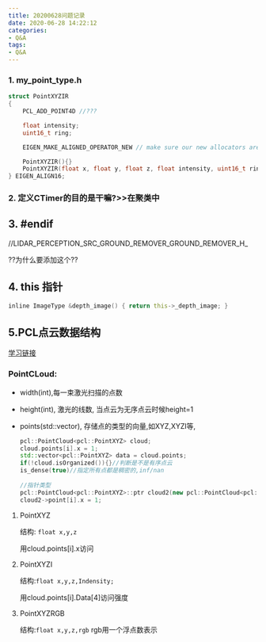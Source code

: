 ```yaml
---
title: 20200628问题记录
date: 2020-06-28 14:22:12
categories:
- Q&A
tags:
- Q&A
---
```


### 1. my_point_type.h

```C++
struct PointXYZIR
{
    PCL_ADD_POINT4D //???

    float intensity;
    uint16_t ring;

    EIGEN_MAKE_ALIGNED_OPERATOR_NEW // make sure our new allocators are aligned

    PointXYZIR(){}
    PointXYZIR(float x, float y, float z, float intensity, uint16_t ring):x(x),y(y),z(z),intensity(intensity),ring(ring){}
} EIGEN_ALIGN16;
```

### 2. 定义CTimer的目的是干嘛?>>在聚类中

## 3. \#endif 

//LIDAR_PERCEPTION_SRC_GROUND_REMOVER_GROUND_REMOVER_H_ 

??为什么要添加这个??

## 4. this 指针 

```d
inline ImageType &depth_image() { return this->_depth_image; }
```

## 5.PCL点云数据结构

[学习链接](https://blog.csdn.net/qq_30815237/article/details/86475877?utm_medium=distribute.pc_relevant.none-task-blog-BlogCommendFromMachineLearnPai2-1.nonecase&depth_1-utm_source=distribute.pc_relevant.none-task-blog-BlogCommendFromMachineLearnPai2-1.nonecase)

### **PointCLoud**:

+ width(int),每一束激光扫描的点数

+ height(int), 激光的线数, 当点云为无序点云时候height=1

+ points(std::vector), 存储点的类型的向量,如XYZ,XYZI等,

  ```C++
  pcl::PointCloud<pcl::PointXYZ> cloud;
  cloud.points[i].x = 1;
  std::vector<pcl::PointXYZ> data = cloud.points;
  if(!cloud.isOrganized()){}//判断是不是有序点云
  is_dense(true)//指定所有点都是稠密的,inf/nan
      
  //指针类型
  pcl::PointCloud<pcl::PointXYZ>::ptr cloud2(new pcl::PointCloud<pcl::PointXYZ>);
  cloud2->point[i].x = 1;
  ```
  

1. PointXYZ

   结构: `float x,y,z ` 

   用cloud.points[i].x访问

2. PointXYZI

   结构:`float x,y,z,Indensity;`

   用cloud.points[i].Data[4]访问强度

3. PointXYZRGB

   结构:`float x,y,z,rgb` rgb用一个浮点数表示